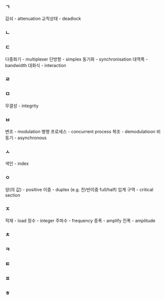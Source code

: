 ### ㄱ
감쇠 - attenuation
교착상태 - deadlock
### ㄴ
### ㄷ
다중화기 - multiplexer
단방항 - simplex
동기화 - synchronisation
대역폭 - bandwidth
대화식 - interaction
### ㄹ
### ㅁ
무결성 - integrity
### ㅂ
변조 - modulation
병행 프로세스 - concurrent process
복조 - demodulatioon
비동기 - asynchronous
### ㅅ
색인 - index
### ㅇ
양(의 값) - positive
이중 - duplex (e.g. 전/반이중 full/half)
임계 구역 - critical section
### ㅈ
적재 - load
정수 - integer
주파수 - frequency
증폭 - amplify
진폭 - amplitude
### ㅊ
### ㅋ
### ㅌ
### ㅍ
### ㅎ
